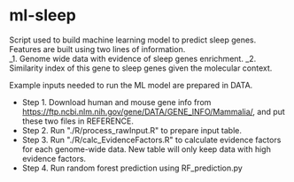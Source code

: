 # ml-sleep
Script used to build machine learning model to predict sleep genes. Features are built using two lines of information. <br />
 _1. Genome wide data with evidence of sleep genes enrichment.
 _2. Similarity index of this gene to sleep genes given the molecular context.

Example inputs needed to run the ML model are prepared in DATA. 
 -  Step 1. Download human and mouse gene info from https://ftp.ncbi.nlm.nih.gov/gene/DATA/GENE_INFO/Mammalia/, and put these two files in REFERENCE. <br />
 -  Step 2. Run "./R/process_rawInput.R" to prepare input table. <br />
 -  Step 3. Run "./R/calc_EvidenceFactors.R" to calculate evidence factors for each genome-wide data. New table will only keep data with high evidence factors. <br />
 -  Step 4. Run random forest prediction using RF_prediction.py <br />


